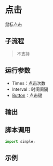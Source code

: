 # 点击 
鼠标点击

## 子流程
> 不支持


## 运行参数

* Times：点击次数
* Interval：时间间隔
* [Button](../../enums/MouseButtons.md)：点击键



## 输出

>    


## 脚本调用

```python
import simple;

```

## 示例